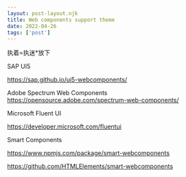 ```yaml
---
layout: post-layout.njk
title: Web components support theme
date: 2022-04-26
tags: ['post']
---
```

<!-- Excerpt Start -->
执着=执迷*放下
<!-- Excerpt End -->


SAP UI5

https://sap.github.io/ui5-webcomponents/

Adobe Spectrum Web Components
https://opensource.adobe.com/spectrum-web-components/

Microsoft Fluent UI

https://developer.microsoft.com/fluentui


Smart Components

https://www.npmjs.com/package/smart-webcomponents

https://github.com/HTMLElements/smart-webcomponents